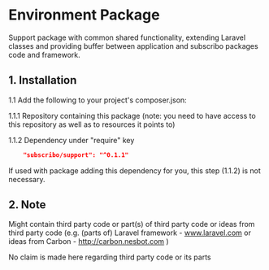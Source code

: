 # Environment Package

Support package with common shared functionality, extending Laravel classes and providing buffer between application and subscribo packages code and framework.

## 1. Installation

1.1 Add the following to your project's composer.json:

1.1.1 Repository containing this package (note: you need to have access to this repository as well as to resources it points to)

1.1.2 Dependency under "require" key

```json
    "subscribo/support": "^0.1.1"
```

If used with package adding this dependency for you, this step (1.1.2) is not necessary.

## 2. Note

Might contain third party code or part(s) of third party code or ideas from third party code
(e.g. (parts of) Laravel framework - www.laravel.com
or ideas from Carbon - http://carbon.nesbot.com )

No claim is made here regarding third party code or its parts
